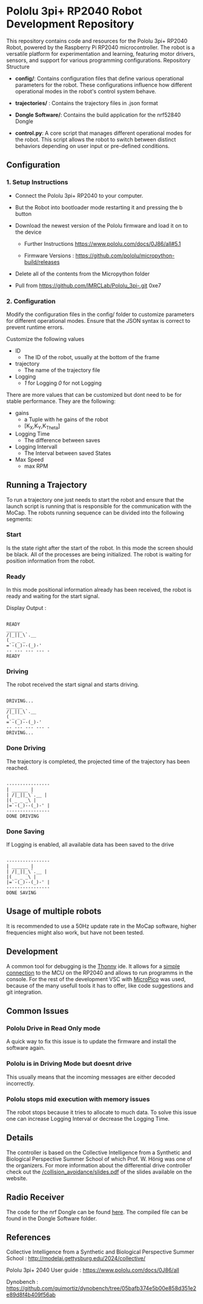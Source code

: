# Pololu 3pi+ RP2040 Robot Development Repository

This repository contains code and resources for the Pololu 3pi+ RP2040 Robot, powered by the Raspberry Pi RP2040 microcontroller. The robot is a versatile platform for experimentation and learning, featuring motor drivers, sensors, and support for various programming configurations.
Repository Structure

- **config/**: Contains configuration files that define various operational parameters for the robot. These configurations influence how different operational modes in the robot's control system behave.
- **trajectories/** : Contains the trajectory files in .json format
- **Dongle Software/**: Contains the build application for the nrf52840 Dongle

- **control.py**: A core script that manages different operational modes for the robot. This script allows the robot to switch between distinct behaviors depending on user input or pre-defined conditions.

## Configuration

### 1. Setup Instructions

- Connect the Pololu 3pi+ RP2040 to your computer.

- But the Robot into bootloader mode restarting it and pressing the b button

- Download the newest version of the Pololu firmware and load it on to the device

  - Further Instructions https://www.pololu.com/docs/0J86/all#5.1

  - Firmware Versions : https://github.com/pololu/micropython-build/releases

- Delete all of the contents from the Micropython folder

- Pull from https://github.com/IMRCLab/Pololu_3pi-.git 0xe7

### 2. Configuration

Modify the configuration files in the config/ folder to customize parameters for different operational modes. Ensure that the JSON syntax is correct to prevent runtime errors.

Customize the following values

- ID
  - The ID of the robot, usually at the bottom of the frame
- trajectory
  - The name of the trajectory file
- Logging
  - *1* for Logging *0* for not Logging

There are more values that can be customized but dont need to be for stable performance. They are the following:

- gains
  - a Tuple with he gains of the robot 
  - [K<sub>X</sub>,K<sub>Y</sub>,K<sub>Theta</sub>]
- Logging Time
  - The difference between saves
- Logging Intervall
  - The Interval between saved States
- Max Speed
  - max RPM

## Running a Trajectory

To run a trajectory one just needs to start the robot and ensure that the launch script is running that is responsible for the communication with the MoCap.
The robots running sequence can be divided into the following segments:

### Start

Is the state right after the start of the robot. In this mode the screen should be black. All of the processes are being initialized. The robot is waiting for position information from the robot.

### Ready

In this mode positional information already has been received, the robot is ready and waiting for the start signal.

Display Output :

```

READY
______
/|_||_\`.__
( _ _ _
=`-(_)--(_)-'
-- --- --- --- -
READY

```

### Driving

The robot received the start signal and starts driving.

```

DRIVING...
______
/|_||_\`.__
( _ _ _
=`-(_)--(_)-'
-- --- --- --- -
DRIVING...

```

### Done Driving

The trajectory is completed, the projected time of the trajectory has been reached.

```

----------------
| ______ |
| /|_||_\`.__ |
|( _ _ _\ |
|=`-(_)--(_)-' |
----------------
DONE DRIVING
```

### Done Saving

If Logging is enabled, all available data has been saved to the drive

```

----------------
| ______ |
| /|_||_\`.__ |
|( _ _ _\ |
|=`-(_)--(_)-' |
----------------
DONE SAVING
```

## Usage of multiple robots

It is recommended to use a 50Hz update rate in the MoCap software, higher frequencies might also work, but have not been tested.

## Development

A common tool for debugging is the [Thonny](https://thonny.org/) ide. It allows for a [simple connection](https://www.pololu.com/docs/0J86/all#5.3) to the MCU on the RP2040 and allows to run programms in the console. For the rest of the development VSC with [MicroPico](https://marketplace.visualstudio.com/items?itemName=paulober.pico-w-go) was used, because of the many usefull tools it has to offer, like code suggestions and git integration.  

## Common Issues

### Pololu Drive in Read Only mode

A quick way to fix this issue is to update the firmware and install the software again.

### Pololu is in Driving Mode but doesnt drive

This usually means that the incoming messages are either decoded incorrectly.

### Pololu stops mid execution with memory issues

The robot stops because it tries to allocate to much data. To solve this issue one can increase Logging Interval or decrease the Logging Time.

## Details

The controller is based on the Collective Intelligence from a Synthetic and Biological Perspective Summer School of which Prof. W. Hönig was one of the organizers. For more information about the differential drive controller
check out the [/collision_avoidance/slides.pdf](http://modelai.gettysburg.edu/2024/collective/slides/slides.zip) of the slides available on the website.

## Radio Receiver

The code for the  nrf Dongle can be found [here](https://github.com/polyblank-5/esb_prx). The compiled file can be found in the Dongle Software folder.

## References 
Collective Intelligence from a Synthetic and Biological Perspective Summer School : http://modelai.gettysburg.edu/2024/collective/

Pololu 3pi+ 2040 User guide : https://www.pololu.com/docs/0J86/all

Dynobench : https://github.com/quimortiz/dynobench/tree/05bafb374e5b00e858d351e2e89d8f4b409f56ab 

<!---
This repository contains code for the 3pi+ 2040 Pololu Ground Robot (written for Hyper edition, but should work for all), as well as some 3d printable files and instructions for attaching and connecting the nrf52840 radio dongle onto it. <br /> 
The code contains a simple state estimator based on odometry readings and a simple differential drive controler. To make gain tuning easier, you can choose a trajectory from a selection of three(straight line, pure rotation, slightly wavy diagonal)
and adjust the gains (Kx, Ky, Ktheta) you want to use directly with the robot buttons. (These two options are enabled by default). The state estimator logs some data of interest and there is also a script which plots this into neatly readable graphs.
This code was written for the IMRC Lab of TU Berlin. It is also based on the Collective Intelligence from a Synthetic and Biological Perspective Summer School of which Prof Hönig (IMRC head) was one of the organizers. For more information about the differential drive controler
check out the /collision_avoidance/slides.pdf of the slides available on the website.

To start using my code, simply paste the files "J_controler.py" "J_state_estimator.py" "J_robot.py" "J_maths_module.py", as well as the trajectories folder and the logs folder in the root directory of your 3pi+ robot, alongside all software pre-installed by Pololu.
(NB in the repo the logs folder contains three examples of data log files and the corresponding pdf containing the plots. These files are not needed for the robot to work, you can delete them. The trajectories folder MUST contain the 3 pre-programmed trajectories though).
When you turn on your 3pi+ robot, simply select the "J_controler.py" program on the display screen and follow the instructions. (I use Kx = 1, Ky = 3, Ktheta = 3 for my gains).

The three pre-programmed trajectories are stored in a .json format. They were generated with an unycicle-model planner Quim Ortiz' Dynobench repo. from  They contain a dictionary with lots of mostly useless info. The only two important items of the this dict are "states" and "actions" (if you want to modify or create your own trajectories, you can get rid of all the other items).
states : list of states the robots has to pass through during the trajectory. Each state is [x position, y position, angle theta]. A 0.1 sec interval is assumed between each state, meaning state 38 corresponds to 3.8 sec after the start of the trajectory.
actions : list of control actions that are needed by the controler

After a trajectory is executed, the data will automatically be saved in a .json file in the logs folder with an appropriate name. (NB sometimes the logfile doesn't show up immediately. Try restarting the robot). 

To plot the data, you can use the script "Plot_Pololu.py". The function plot_all() will automatically create the PDFs of all the logfiles in the logs folder, plotting them in regards to the correct ideal trajectory and naming the resulting PDF following the model of trajectoryname_Kx_Ky_Ktheta.pdf 
If a PDF with this name already exists (because for example there are multiple runs with the same trajectory and gains) it will a B at the end, as many times as needed. 
Just make sure to adjust the path given to plot_all() so that it points to the good directory.

Encountered issues during the project:

If the robot has very weird behavior (sudden acceleration in the wrong direction, not following the desired trajectory at all, moving erratically) one possible issue can be that the motor leads have been soldered the wrong way around. This causes positive speeds given to the motors to turn the motors in the negative direction
(meaning the controler wants the robot to move forward but it's actually driving backward). No panic though, the Pololu engineers thought about the issue : just open the file "Micropython/pololu_3pi_2040_robot/motors.py" and modify the attributes "self._flip_left_motor" and/or "self.flip_right_motor" until it works 
(ie until giving a positive speed to the motors makes the robot go in the direction where his bumpers are, not his USB port).

It happened two times that 3pi+ suddenly locked up its permissions and didn't allow me to modify, delete or add files (no write access). Using chmod command did not work as I got the response "read-only filesystem". The solution I found was updating the MicroPython firmware again (see 3pi+ 2040 user guide ; careful this will delete all custom files on the 3pi+) and then I could do chmod to get write access

References : <br />
-->